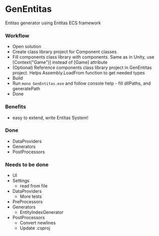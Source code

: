 # GenEntitas
Entitas generator using Entitas ECS framework

### Workflow
  - Open solution
  - Create class library project for Component classes
  - Fill components class library with components. Same as in Unity, use [Context("Game")] instead of [Game] attribute
  - (Optional) Reference components class library project in GenEntitas project. Helps Assembly.LoadFrom function to get needed types
  - Build
  - Run `mono GenEntitas.exe` and follow console help - fill dllPaths, and generatePath
  - Done
 
### Benefits
  - easy to extend, write Entitas System!

### Done
  - DataProviders
  - Generators
  - PostProcessors

### Needs to be done
  - UI
  - Settings
    - read from file
  - DataProviders
    - More tests
  - PreProcessors
  - Generators
    - EntityIndexGenerator
  - PostProcessors
    - Convert newlines
    - Update .csproj
